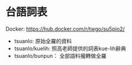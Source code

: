 # 台語詞表
Docker: https://hub.docker.com/r/twgo/su5pio2/

- tsuanlo: 原始全羅的資料
- tsuanlo/kuelih: 照高老師提供的詞表kue-lih辭典
- tsuanlo/bunpun： 全部語料攏轉做全羅
